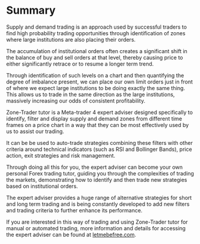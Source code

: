 # Summary

Supply and demand trading is an approach used by successful traders to find high probability trading opportunities through identification of zones where large institutions are also placing their orders.

The accumulation of institutional orders often creates a significant shift in the balance of buy and sell orders at that level, thereby causing price to either significantly retrace or to resume a longer term trend.

Through identification of such levels on a chart and then quantifying the degree of imbalance present, we can place our own limit orders just in front of where we expect large institutions to be doing exactly the same thing. This allows us to trade in the same direction as the large institutions, massively increasing our odds of consistent profitability.

Zone-Trader tutor is a Meta-trader 4 expert adviser designed specifically to identify, filter and display supply and demand zones  from different time frames on a price chart in a way that they can be most effectively used by us to assist our trading.

It can be be used to auto-trade strategies combining these filters with other criteria around technical indicators \(such as RSI and Bollinger Bands\),  price action, exit strategies and risk management.

Through doing all this for you, the expert adviser can become your own personal Forex trading tutor, guiding you through the complexities of trading the markets, demonstrating how to identify and then trade new strategies based on institutional orders.

The expert adviser provides a huge range of alternative strategies for short and long term trading and is being constantly developed to add new filters and trading criteria to further enhance its performance.

If you are interested in this way of trading and using Zone-Trader tutor for manual or automated trading, more information and details for accessing the expert adviser can be found at [letmebefree.com](/www.letmebefree.com).

